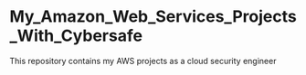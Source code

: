 # My_Amazon_Web_Services_Projects_With_Cybersafe
This repository contains my AWS projects as a cloud security engineer
